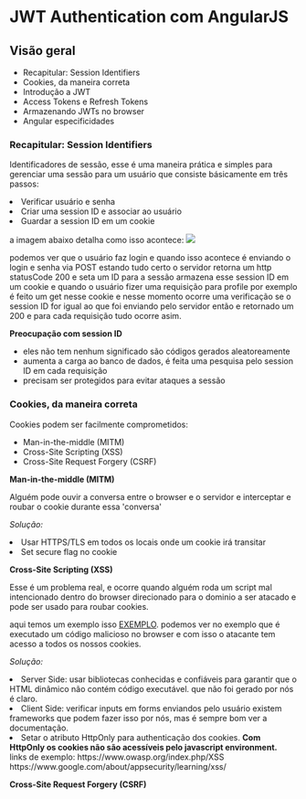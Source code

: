 # JWT Authentication com AngularJS

## Visão geral
<ul>
  <li>Recapitular: Session Identifiers</li>
  <li>Cookies, da maneira correta</li>
  <li>Introdução a JWT</li>
  <li>Access Tokens e Refresh Tokens</li>
  <li>Armazenando JWTs no browser</li>
  <li>Angular especificidades</li>
</ul>

### Recapitular: Session Identifiers

Identificadores de sessão, esse é uma maneira prática e simples para gerenciar uma sessão para um usuário que consiste básicamente em três passos:

<li>Verificar usuário e senha </li>
<li>Criar uma session ID e associar ao usuário</li>
<li>Guardar a session ID em um cookie</li>

a imagem abaixo detalha como isso acontece:
<img src="img do slide 8"/>

podemos ver que o usuário faz login e quando isso acontece é enviando o login e senha via POST estando tudo certo o servidor retorna um http statusCode 200 e seta um ID para a sessão
armazena esse session ID em um cookie e quando o usuário fizer uma requisição para profile por exemplo é feito um get nesse cookie e nesse momento ocorre uma verificação se o session ID for igual ao que foi enviando pelo servidor então e retornado um 200 e para cada requisição tudo ocorre asim.

<b>Preocupação com session ID</b>

<ul>
  <li>eles não tem nenhum significado são códigos gerados aleatoreamente</li>
  <li>aumenta a carga ao banco de dados, é feita uma pesquisa pelo session ID em cada requisição</li>
  <li>precisam ser protegidos para evitar ataques a sessão</li>
</ul>

### Cookies, da maneira correta

Cookies podem ser facilmente comprometidos:

<ul>
  <li>Man-in-the-middle (MITM)</li>
  <li>Cross-Site Scripting (XSS)</li>
  <li>Cross-Site Request Forgery (CSRF)</li>
</ul>

<b>Man-in-the-middle (MITM)</b>

Alguém pode ouvir a conversa entre o browser e o servidor e interceptar e roubar o cookie durante essa 'conversa'

<i>Solução:</i>
<li>Usar HTTPS/TLS em todos os locais onde um cookie irá transitar</li>
<li>Set secure flag no cookie</li>

<b>Cross-Site Scripting (XSS)</b>

Esse é um problema real, e ocorre quando alguém roda um script mal intencionado dentro do browser direcionado para o dominio a ser atacado e pode ser usado para roubar cookies.

aqui temos um exemplo isso [EXEMPLO](https://www.google.com/about/appsecurity/learning/xss/#StoredXSS).
podemos ver no exemplo que é executado um código malicioso no browser e com isso o atacante tem acesso a todos os nossos cookies.

<i>Solução:</i>
<li>Server Side: usar bibliotecas conhecidas e confiáveis para garantir que o HTML dinâmico não contém código executável. que não foi gerado por nós é claro.</li>
<li>Client Side: verificar inputs em forms enviandos pelo usuário existem frameworks que podem fazer isso por nós, mas é sempre bom ver a documentação.</li>
<li>Setar o atributo HttpOnly para authenticação dos cookies. <b>Com HttpOnly os cookies não são acessíveis pelo javascript environment.</b></li>

<tr>
links de exemplo:
https://www.owasp.org/index.php/XSS </br>
https://www.google.com/about/appsecurity/learning/xss/

<b>Cross-Site Request Forgery (CSRF)</b>
